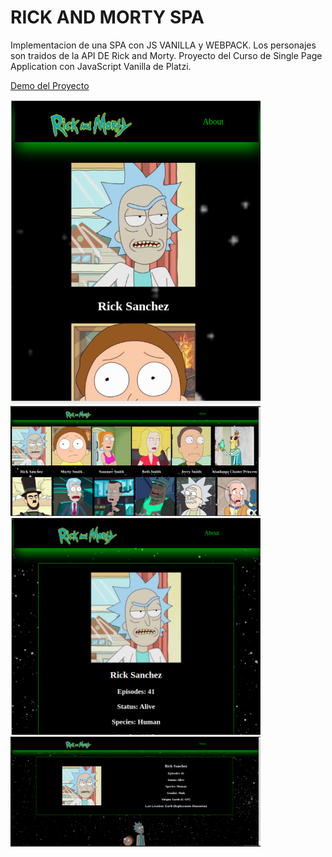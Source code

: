 # RICK AND MORTY SPA

Implementacion de una SPA con JS VANILLA y WEBPACK. Los personajes son traidos de la API DE Rick and Morty. Proyecto del Curso de Single Page Application con JavaScript Vanilla de Platzi.

[Demo del Proyecto](https://oriananohemi.github.io/rick-and-morty-spa/)

<img src="./public/assets/demo2.png" width=400 />
<img src="./public/assets/demo3.png" width=400 />
<img src="./public/assets/demo.png" width=400 />
<img src="./public/assets/demo1.png" width=400 />
